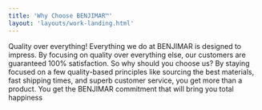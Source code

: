 ```yaml
---
title: 'Why Choose BENJIMAR™'
layout: 'layouts/work-landing.html'
---
```


Quality over everything!
Everything we do at BENJIMAR is designed to impress. By focusing on quality over everything else, our customers are guaranteed 100% satisfaction. So why should you choose us? By staying focused on a few quality-based principles like sourcing the best materials, fast shipping times, and superb customer service, you get more than a product. You get the BENJIMAR commitment that will bring you total happiness